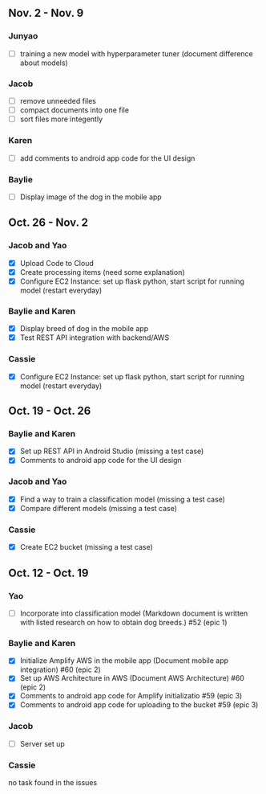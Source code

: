 ## Nov. 2 - Nov. 9
###  Junyao
- [ ] training a new model with hyperparameter tuner (document difference about models)

### Jacob
- [ ] remove unneeded files
- [ ] compact documents into one file
- [ ] sort files more integently

### Karen
- [ ] add comments to android app code for the UI design

### Baylie
- [ ] Display image of the dog in the mobile app

## Oct. 26 - Nov. 2
### Jacob and Yao
- [x] Upload Code to Cloud
- [x] Create processing items (need some explanation)
- [x] Configure EC2 Instance: set up flask python, start script for running model (restart everyday)

### Baylie and Karen
- [x] Display breed of dog in the mobile app
- [x] Test REST API integration with backend/AWS

### Cassie
- [x] Configure EC2 Instance: set up flask python, start script for running model (restart everyday)

## Oct. 19 - Oct. 26
### Baylie and Karen
- [x] Set up REST API in Android Studio (missing a test case)
- [x] Comments to android app code for the UI design

### Jacob and Yao
- [x] Find a way to train a classification model (missing a test case)
- [x] Compare different models (missing a test case)

### Cassie
- [x] Create EC2 bucket (missing a test case)

## Oct. 12 - Oct. 19
### Yao 
- [ ] Incorporate into classification model (Markdown document is written with listed research on how to obtain dog breeds.) #52 (epic 1)

### Baylie and Karen
- [x] Initialize Amplify AWS in the mobile app (Document mobile app integration) #60 (epic 2)
- [x] Set up AWS Architecture in AWS (Document AWS Architecture) #60 (epic 2)
- [x] Comments to android app code for Amplify initializatio #59 (epic 3)
- [x] Comments to android app code for uploading to the bucket #59 (epic 3)

### Jacob
- [ ] Server set up

### Cassie
no task found in the issues

